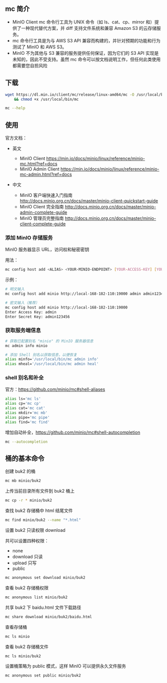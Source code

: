 ## mc 简介

- MinIO Client mc 命令行工具为 UNIX 命令（如 ls、cat、cp、mirror 和）提供了一种现代替代方案，并 diff 支持文件系统和兼容 Amazon S3 的云存储服务。
- mc 命令行工具是为与 AWS S3 API 兼容而构建的，并针对预期的功能和行为测试了 MinIO 和 AWS S3。
- MinIO 不为其他与 S3 兼容的服务提供任何保证，因为它们的 S3 API 实现是未知的，因此不受支持。虽然 mc 命令可以按文档说明工作，但任何此类使用都需要您自担风险

## 下载

```bash
wget https://dl.min.io/client/mc/release/linux-amd64/mc -O /usr/local/bin/mc \
	&& chmod +x /usr/local/bin/mc

mc --help
```

## 使用

官方文档：

- 英文
  - MinIO Client <https://min.io/docs/minio/linux/reference/minio-mc.html?ref=docs>
  - MinIO Admin Client <https://min.io/docs/minio/linux/reference/minio-mc-admin.html?ref=docs>

- 中文
  - MinIO 客户端快速入门指南 <http://docs.minio.org.cn/docs/master/minio-client-quickstart-guide>
  - MinIO Client 完全指南 <http://docs.minio.org.cn/docs/master/minio-admin-complete-guide>
  - MinIO 管理员完整指南 <http://docs.minio.org.cn/docs/master/minio-client-complete-guide>

### 添加 MinIO 存储服务

MinIO 服务器显示 URL，访问权和秘密密钥

用法：

```bash
mc config host add <ALIAS> <YOUR-MINIO-ENDPOINT> [YOUR-ACCESS-KEY] [YOUR-SECRET-KEY]
```

示例：

```bash
# 明文输入
mc config host add minio http://local-168-182-110:19000 admin admin123456

# 密文输入（推荐）
mc config host add minio http://local-168-182-110:19000
Enter Access Key: admin
Enter Secret Key: admin123456
```

### 获取服务端信息

```bash
# 获取已配置别名 "minio" 的 MinIO 服务器信息
mc admin info minio

# 添加 Shell 别名以获取信息，以便恢复
alias minfo='/usr/local/bin/mc admin info'
alias mheal='/usr/local/bin/mc admin heal'
```

### shell 别名和补全

官方：<https://github.com/minio/mc#shell-aliases>

```bash
alias ls='mc ls'
alias cp='mc cp'
alias cat='mc cat'
alias mkdir='mc mb'
alias pipe='mc pipe'
alias find='mc find'
```

增加自动补全，<https://github.com/minio/mc#shell-autocompletion>

```bash
mc --autocompletion
```

## 桶的基本命令

创建 buk2 的桶

```bash
mc mb minio/buk2
```

上传当前目录所有文件到 buk2 桶上

```bash
mc cp -r * minio/buk2
```

查找 buk2 存储桶中 html 结尾文件

```bash
mc find minio/buk2 --name "*.html"
```

设置 buk2 只读权限 download

共可以设置四种权限：

- none
- download 只读
- upload 只写
- public

```bash
mc anonymous set download minio/buk2
```

查看 buk2 存储桶权限

```bash
mc anonymous list minio/buk2
```

共享 buk2 下 baidu.html 文件下载路径

```bash
mc share download minio/buk2/baidu.html
```

查看存储桶

```bash
mc ls minio
```

查看 buk2 存储桶文件

```bash
mc ls minio/buk2
```

设置桶策略为 public 模式，这样 MinIO 可以提供永久文件服务

```bash
mc anonymous set public minio/buk2
```
